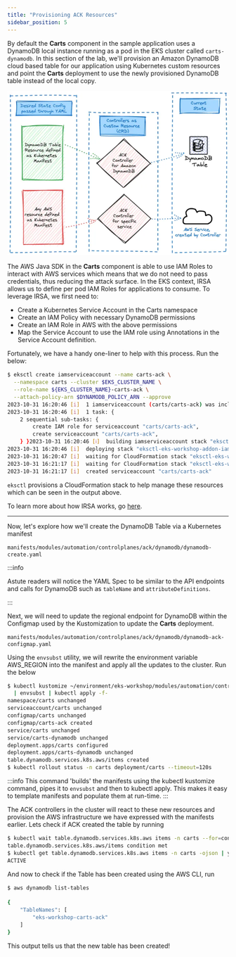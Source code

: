 ```yaml
---
title: "Provisioning ACK Resources"
sidebar_position: 5
---
```


By default the **Carts** component in the sample application uses a DynamoDB local instance running as a pod in the EKS cluster called `carts-dynamodb`. In this section of the lab, we'll provision an Amazon DynamoDB cloud based table for our application using Kubernetes custom resources and point the **Carts** deployment to use the newly provisioned DynamoDB table instead of the local copy.

![ACK reconciler concept](./assets/ack-desired-current-ddb.webp)

The AWS Java SDK in the **Carts** component is able to use IAM Roles to interact with AWS services which means that we do not need to pass credentials, thus reducing the attack surface. In the EKS context, IRSA allows us to define per pod IAM Roles for applications to consume. To leverage IRSA, we first need to:

- Create a Kubernetes Service Account in the Carts namespace
- Create an IAM Policy with necessary DynamoDB permissions
- Create an IAM Role in AWS with the above permissions
- Map the Service Account to use the IAM role using Annotations in the Service Account definition.

Fortunately, we have a handy one-liner to help with this process. Run the below:

```bash
$ eksctl create iamserviceaccount --name carts-ack \
  --namespace carts --cluster $EKS_CLUSTER_NAME \
  --role-name ${EKS_CLUSTER_NAME}-carts-ack \
  --attach-policy-arn $DYNAMODB_POLICY_ARN --approve
2023-10-31 16:20:46 [i]  1 iamserviceaccount (carts/carts-ack) was included (based on the include/exclude rules)
2023-10-31 16:20:46 [i]  1 task: {
    2 sequential sub-tasks: {
        create IAM role for serviceaccount "carts/carts-ack",
        create serviceaccount "carts/carts-ack",
    } }2023-10-31 16:20:46 [ℹ]  building iamserviceaccount stack "eksctl-eks-workshop-addon-iamserviceaccount-carts-carts-ack"
2023-10-31 16:20:46 [i]  deploying stack "eksctl-eks-workshop-addon-iamserviceaccount-carts-carts-ack"
2023-10-31 16:20:47 [i]  waiting for CloudFormation stack "eksctl-eks-workshop-addon-iamserviceaccount-carts-carts-ack"
2023-10-31 16:21:17 [i]  waiting for CloudFormation stack "eksctl-eks-workshop-addon-iamserviceaccount-carts-carts-ack"
2023-10-31 16:21:17 [i]  created serviceaccount "carts/carts-ack"
```

`eksctl` provisions a CloudFormation stack to help manage these resources which can be seen in the output above.

To learn more about how IRSA works, go [here](https://docs.aws.amazon.com/eks/latest/userguide/iam-roles-for-service-accounts.html).

---

Now, let's explore how we'll create the DynamoDB Table via a Kubernetes manifest

```file
manifests/modules/automation/controlplanes/ack/dynamodb/dynamodb-create.yaml
```

:::info

Astute readers will notice the YAML Spec to be similar to the API endpoints and calls for DynamoDB such as `tableName` and `attributeDefinitions`.

:::

Next, we will need to update the regional endpoint for DynamoDB within the Configmap used by the Kustomization to update the **Carts** deployment.

```file
manifests/modules/automation/controlplanes/ack/dynamodb/dynamodb-ack-configmap.yaml
```

Using the `envsubst` utility, we will rewrite the environment variable AWS_REGION into the manifest and apply all the updates to the cluster. Run the below

```bash wait=10
$ kubectl kustomize ~/environment/eks-workshop/modules/automation/controlplanes/ack/dynamodb \
  | envsubst | kubectl apply -f-
namespace/carts unchanged
serviceaccount/carts unchanged
configmap/carts unchanged
configmap/carts-ack created
service/carts unchanged
service/carts-dynamodb unchanged
deployment.apps/carts configured
deployment.apps/carts-dynamodb unchanged
table.dynamodb.services.k8s.aws/items created
$ kubectl rollout status -n carts deployment/carts --timeout=120s
```

:::info
This command 'builds' the manifests using the kubectl kustomize command, pipes it to `envsubst` and then to kubectl apply. This makes it easy to template manifests and populate them at run-time.
:::

The ACK controllers in the cluster will react to these new resources and provision the AWS infrastructure we have expressed with the manifests earlier. Lets check if ACK created the table by running

```bash timeout=300
$ kubectl wait table.dynamodb.services.k8s.aws items -n carts --for=condition=ACK.ResourceSynced --timeout=15m
table.dynamodb.services.k8s.aws/items condition met
$ kubectl get table.dynamodb.services.k8s.aws items -n carts -ojson | yq '.status."tableStatus"'
ACTIVE
```

And now to check if the Table has been created using the AWS CLI, run

```bash
$ aws dynamodb list-tables

{
    "TableNames": [
        "eks-workshop-carts-ack"
    ]
}
```

This output tells us that the new table has been created!
